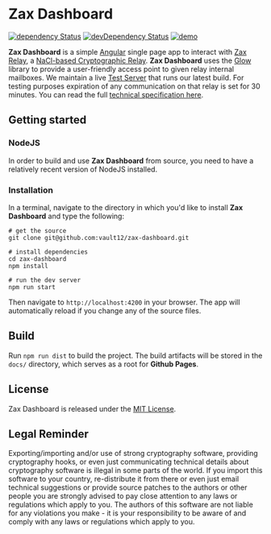# Zax Dashboard

[![dependency Status](https://david-dm.org/ismaestro/angular8-example-app.svg)](https://david-dm.org/vault12/zax-dashboard#info=dependencies)
[![devDependency Status](https://david-dm.org/ismaestro/angular8-example-app/dev-status.svg)](https://david-dm.org/vault12/zax-dashboard#info=devDependencies)
[![demo](https://img.shields.io/badge/demo-online-brightgreen.svg)](https://vault12.github.io/zax-dashboard/)

**Zax Dashboard** is a simple [Angular](https://angular.io) single page app to interact with [Zax Relay](https://github.com/vault12/zax), a [NaCl-based Cryptographic Relay](https://s3-us-west-1.amazonaws.com/vault12/zax_infogfx.jpg). **Zax Dashboard** uses the [Glow](https://github.com/vault12/glow) library to provide a user-friendly access point to given relay internal mailboxes. We maintain a live [Test Server](https://z.vault12.com) that runs our latest build. For testing purposes expiration of any communication on that relay is set for 30 minutes. You can read the full [technical specification here](http://bit.ly/nacl_relay_spec).

## Getting started

### NodeJS

In order to build and use **Zax Dashboard** from source, you need to have a relatively recent version of NodeJS installed.

### Installation

In a terminal, navigate to the directory in which you'd like to install **Zax Dashboard** and type the following:

```Shell
# get the source
git clone git@github.com:vault12/zax-dashboard.git

# install dependencies
cd zax-dashboard
npm install

# run the dev server
npm run start
```

Then navigate to `http://localhost:4200` in your browser. The app will automatically reload if you change any of the source files.

## Build

Run `npm run dist` to build the project. The build artifacts will be stored in the `docs/` directory, which serves as a root for **Github Pages**.

## License

Zax Dashboard is released under the [MIT License](http://opensource.org/licenses/MIT).

## Legal Reminder

Exporting/importing and/or use of strong cryptography software, providing cryptography hooks, or even just communicating technical details about cryptography software is illegal in some parts of the world. If you import this software to your country, re-distribute it from there or even just email technical suggestions or provide source patches to the authors or other people you are strongly advised to pay close attention to any laws or regulations which apply to you. The authors of this software are not liable for any violations you make - it is your responsibility to be aware of and comply with any laws or regulations which apply to you.
